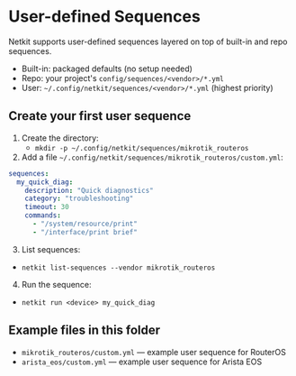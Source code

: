# User-defined Sequences

Netkit supports user-defined sequences layered on top of built-in and repo sequences.

- Built-in: packaged defaults (no setup needed)
- Repo: your project's `config/sequences/<vendor>/*.yml`
- User: `~/.config/netkit/sequences/<vendor>/*.yml` (highest priority)

## Create your first user sequence

1. Create the directory:
   - `mkdir -p ~/.config/netkit/sequences/mikrotik_routeros`
2. Add a file `~/.config/netkit/sequences/mikrotik_routeros/custom.yml`:

```yaml
sequences:
  my_quick_diag:
    description: "Quick diagnostics"
    category: "troubleshooting"
    timeout: 30
    commands:
      - "/system/resource/print"
      - "/interface/print brief"
```

3. List sequences:
- `netkit list-sequences --vendor mikrotik_routeros`

4. Run the sequence:
- `netkit run <device> my_quick_diag`

## Example files in this folder

- `mikrotik_routeros/custom.yml` — example user sequence for RouterOS
- `arista_eos/custom.yml` — example user sequence for Arista EOS
